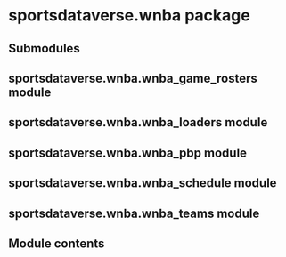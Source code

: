 # sportsdataverse.wnba package

## Submodules

## sportsdataverse.wnba.wnba_game_rosters module

## sportsdataverse.wnba.wnba_loaders module

## sportsdataverse.wnba.wnba_pbp module

## sportsdataverse.wnba.wnba_schedule module

## sportsdataverse.wnba.wnba_teams module

## Module contents
